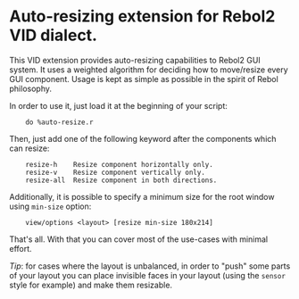 # Auto-resizing extension for Rebol2 VID dialect.

This VID extension provides auto-resizing capabilities to Rebol2 GUI system. It uses a weighted algorithm for deciding how to move/resize every GUI component. Usage is kept as simple as possible in the spirit of Rebol philosophy.

In order to use it, just load it at the beginning of your script:
```
    do %auto-resize.r
```

Then, just add one of the following keyword after the components which can resize:
```
	resize-h	Resize component horizontally only.
	resize-v	Resize component vertically only.
	resize-all	Resize component in both directions.
```

Additionally, it is possible to specify a minimum size for the root window using `min-size` option:
```
    view/options <layout> [resize min-size 180x214]
```

That's all. With that you can cover most of the use-cases with minimal effort.

_Tip_: for cases where the layout is unbalanced, in order to "push" some parts of your layout you can place invisible faces in your layout (using the `sensor` style for example) and make them resizable.


